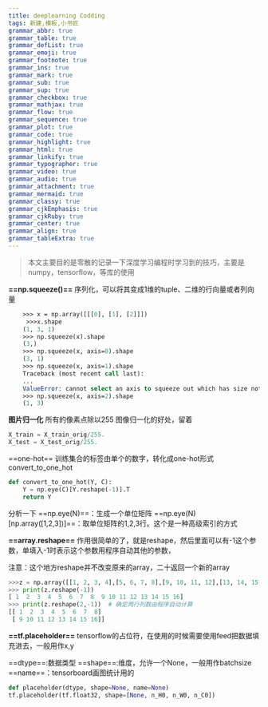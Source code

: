 ```yaml
---
title: deeplearning Codding
tags: 新建,模板,小书匠
grammar_abbr: true
grammar_table: true
grammar_defList: true
grammar_emoji: true
grammar_footnote: true
grammar_ins: true
grammar_mark: true
grammar_sub: true
grammar_sup: true
grammar_checkbox: true
grammar_mathjax: true
grammar_flow: true
grammar_sequence: true
grammar_plot: true
grammar_code: true
grammar_highlight: true
grammar_html: true
grammar_linkify: true
grammar_typographer: true
grammar_video: true
grammar_audio: true
grammar_attachment: true
grammar_mermaid: true
grammar_classy: true
grammar_cjkEmphasis: true
grammar_cjkRuby: true
grammar_center: true
grammar_align: true
grammar_tableExtra: true
---
```



> 本文主要目的是零散的记录一下深度学习编程时学习到的技巧，主要是numpy，tensorflow，等库的使用

**==np.squeeze()==**
序列化，可以将其变成1维的tuple、二维的行向量或者列向量
``` llvm
	>>> x = np.array([[[0], [1], [2]]])
	 >>>x.shape
    (1, 3, 1)
    >>> np.squeeze(x).shape
    (3,)
    >>> np.squeeze(x, axis=0).shape
    (3, 1)
    >>> np.squeeze(x, axis=1).shape
    Traceback (most recent call last):
    ...
    ValueError: cannot select an axis to squeeze out which has size not equal to one
    >>> np.squeeze(x, axis=2).shape
    (1, 3)
```

**图片归一化**
所有的像素点除以255
图像归一化的好处，留着
``` python
X_train = X_train_orig/255.  
X_test = X_test_orig/255.
```

==one-hot==
训练集合的标签由单个的数字，转化成one-hot形式
convert_to_one_hot

``` python
def convert_to_one_hot(Y, C):
    Y = np.eye(C)[Y.reshape(-1)].T
    return Y
```
分析一下
==np.eye(N)==：生成一个单位矩阵
==np.eye(N)[np.array([1,2,3])]==：取单位矩阵的1,2,3行。这个是一种高级索引的方式




**==array.reshape==**
作用很简单的了，就是reshape，然后里面可以有-1这个参数，单填入-1时表示这个参数用程序自动其他的参数，

注意：这个地方reshape并不改变原来的array，二十返回一个新的array

``` python
>>>z = np.array([[1, 2, 3, 4],[5, 6, 7, 8],[9, 10, 11, 12],[13, 14, 15, 16]])
>>> print(z.reshape(-1)) 
[ 1  2  3  4  5  6  7  8  9 10 11 12 13 14 15 16]
>>> print(z.reshape(2,-1))  # 确定两行列数由程序自动计算
[[ 1  2  3  4  5  6  7  8]
 [ 9 10 11 12 13 14 15 16]]
```

**==tf.placeholder==**
tensorflow的占位符，在使用的时候需要使用feed把数据填充进去，一般用作x,y

==dtype==:数据类型
==shape==:维度，允许一个None，一般用作batchsize
==name==：tensorboard画图统计用的
``` python
def placeholder(dtype, shape=None, name=None)
tf.placeholder(tf.float32, shape=[None, n_H0, n_W0, n_C0])
```